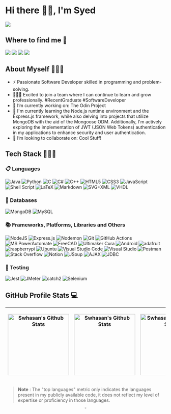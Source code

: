 # Hi there 👋🏽, I'm Syed

[![](https://img.shields.io/badge/📄resume-black?&style=for-the-badge)](https://github.com/swhasans/Resume/blob/0e861fc4ac6929cc960ca0c47fd544f02bb30c06/Syed%20W.%20Hasan%20-%20Software%20Engineer%20Resume.pdf)

## Where to find me 📨

[![](https://img.shields.io/badge/linkedin-%230077B5.svg?&style=for-the-badge&logo=linkedin&logoColor=white)](https://www.linkedin.com/in/syedwadoodhasan-5a7bb21a8)
[![](https://img.shields.io/badge/Gmail-D14836?style=for-the-badge&logo=gmail&logoColor=white)](mailto:syedwadoodhassan+G_H@gmail.com)
[![](https://img.shields.io/badge/Microsoft_Outlook-0078D4?style=for-the-badge&logo=microsoft-outlook&logoColor=white)](mailto:syedwadoodhassan+G_H@outlook.com)
[![](https://img.shields.io/badge/-Discord-5865F2.svg?style=for-the-badge&logo=discord&logoColor=white)](https://discordapp.com/users/140874218324623360)

## About Myself 👨🏽‍💼 
- ⚡ Passionate Software Developer skilled in programming and problem-solving.
- 👨🏽‍💻 Excited to join a team where I can continue to learn and grow professionally. #RecentGraduate #SoftwareDeveloper
- 🔭 I’m currently working on: The Odin Project
- 🌱 I'm currently learning the Node.js runtime environment and the Express.js framework, while also delving into projects that utilize MongoDB with the aid of the Mongoose ODM. Additionally, I'm actively exploring the implementation of JWT (JSON Web Tokens) authentication in my applications to enhance security and user authentication.
- 👯 I’m looking to collaborate on: Cool Stuff!

## Tech Stack 👨🏽‍💻

### 📋 Languages

<img alt="Java" src="https://img.shields.io/badge/java-%23ED8B00.svg?&style=for-the-badge&logo=java&logoColor=white"/> <img alt="Python" src="https://img.shields.io/badge/python%20-%2314354C.svg?&style=for-the-badge&logo=python&logoColor=white"/> 
<img alt="C" src="https://img.shields.io/badge/c%20-%2300599C.svg?&style=for-the-badge&logo=c&logoColor=white"/>
<img alt="C#" src="https://img.shields.io/badge/c%23-%23239120.svg?style=for-the-badge&logo=c-sharp&logoColor=white"/>
<img alt="C++" src="https://custom-icon-badges.demolab.com/badge/C++-9C033A.svg?style=for-the-badge&logo=cpp2&logoColor=white"/>
<img alt="HTML5" src="https://img.shields.io/badge/html5%20-%23E34F26.svg?&style=for-the-badge&logo=html5&logoColor=white"/>
<img alt="CSS3" src="https://img.shields.io/badge/css3%20-%231572B6.svg?&style=for-the-badge&logo=css3&logoColor=white"/>
<img alt="JavaScript" src="https://img.shields.io/badge/javascript%20-%23323330.svg?&style=for-the-badge&logo=javascript&logoColor=%23F7DF1E"/>
<img alt="Shell Script" src="https://img.shields.io/badge/Bash_Shell%20-%23121011.svg?&style=for-the-badge&logo=gnu-bash&logoColor=white"/>
<img alt="LaTeX" src="https://img.shields.io/badge/LaTeX-008080.svg?style=for-the-badge&logo=LaTeX&logoColor=white"/>
<img alt="Markdown" src="https://img.shields.io/badge/Markdown-000000.svg?style=for-the-badge&logo=markdown&logoColor=white"/>
<img alt="SVG+XML" src="https://img.shields.io/badge/SVG%2BXML-e0982c.svg?style=for-the-badge&logo=svg&logoColor=white"/>
<img alt="VHDL" src="https://custom-icon-badges.demolab.com/badge/VHDL-000000.svg?style=for-the-badge&logoColor=white"/>

### 💾 Databases

<img alt="MongoDB" src ="https://img.shields.io/badge/MongoDB-%234ea94b.svg?&style=for-the-badge&logo=mongodb&logoColor=white"/> <img alt="MySQL" src="https://img.shields.io/badge/MySQL-00f.svg?style=for-the-badge&logo=mysql&logoColor=white"/>

### 📚 Frameworks, Platforms, Libraries and Others

<img alt="NodeJS" src="https://img.shields.io/badge/node.js-6DA55F?style=for-the-badge&logo=node.js&logoColor=white"/> <img alt="Express.js" src="https://img.shields.io/badge/express.js-%23404d59.svg?style=for-the-badge&logo=express&logoColor=%2361DAFB"/>
<img alt="Nodemon" src="https://img.shields.io/badge/NODEMON-%23323330.svg?style=for-the-badge&logo=nodemon&logoColor=%BBDEAD"/>
<img alt="Git" src="https://img.shields.io/badge/Git-F05033.svg?style=for-the-badge&logo=git&logoColor=white"/>
<img alt="GitHub Actions" src="https://img.shields.io/badge/github%20actions%20-%232671E5.svg?&style=for-the-badge&logo=github%20actions&logoColor=white"/>
<img alt="MS PowerAutomate" src="https://img.shields.io/badge/MS%20PowerAutomate-5E5E5E.svg?&style=for-the-badge&logo=microsoft&logoColor=white"/>
<img alt="FreeCAD" src="https://img.shields.io/badge/FreeCAD-FF6347.svg?style=for-the-badge&logoColor=white"/>
<img alt="Ultimaker Cura" src="https://img.shields.io/badge/Ultimaker%20Cura-blue.svg?style=for-the-badge&logoColor=white"/>
<img alt="Android" src="https://img.shields.io/badge/Android-3DDC84?style=for-the-badge&logo=android&logoColor=white"/>
<img alt="adafruit" src="https://img.shields.io/badge/Adafruit-000000?style=for-the-badge&logo=Adafruit&logoColor=white"/>
<img alt="raspberrypi" src="https://img.shields.io/badge/Raspberry%20Pi-A22846?style=for-the-badge&logo=raspberry-pi&logoColor=white"/>
<img alt="Ubuntu" src="https://img.shields.io/badge/Ubuntu-E95420.svg?style=for-the-badge&logo=ubuntu&logoColor=white"/>
<img alt="Visual Studio Code" src="https://img.shields.io/badge/Visual%20Studio%20Code-0078d7.svg?style=for-the-badge&logo=visual-studio-code&logoColor=white"/> <img alt="Visual Studio" src="https://img.shields.io/badge/Visual%20Studio-5C2D91.svg?style=for-the-badge&logo=visual-studio&logoColor=white"/>
<img alt="Postman" src="https://img.shields.io/badge/Postman-FF6C37?style=for-the-badge&logo=postman&logoColor=white"/>
<img alt="Stack Overflow" src="https://img.shields.io/badge/-Stack%20Overflow-FE7A16?style=for-the-badge&logo=stack-overflow&logoColor=white"/>
<img alt="Notion" src="https://img.shields.io/badge/Notion-010101.svg?style=for-the-badge&logo=notion&logoColor=white"/>
<img alt="JSoup" src="https://img.shields.io/badge/JSoup-orange?style=for-the-badge&logoColor=white"/>
<img alt="AJAX" src="https://img.shields.io/badge/AJAX-blue?style=for-the-badge&logoColor=blue"/>
<img alt="JDBC" src="https://img.shields.io/badge/JDBC-FF7F50?style=for-the-badge&logo=java&logoColor=white"/>

### 🧪 Testing

<img alt="Jest" src="https://img.shields.io/badge/-jest-%23C21325?style=for-the-badge&logo=jest&logoColor=white"/> <img alt="JMeter" src="https://img.shields.io/badge/Apache%20JMeter-D22128.svg?&style=for-the-badge&logo=apache-jmeter&logoColor=white"/>
<img alt="catch2" src="https://custom-icon-badges.demolab.com/badge/Catch2-black.svg?style=for-the-badge&logo=cpp2&logoColor=white"/>
<img alt="Selenium" src="https://img.shields.io/badge/Selenium-43B02A?style=for-the-badge&logo=Selenium&logoColor=white"/>
<!-- <img alt="Bootstrap" src="https://img.shields.io/badge/bootstrap%20-%23563D7C.svg?&style=for-the-badge&logo=bootstrap&logoColor=white"/>
<!-- <img alt="Ruby" src="https://img.shields.io/badge/ruby-9C033A.svg?&style=for-the-badge&logo=ruby&logoColor=white"/>  -->
<!-- <img alt="Ruby on Rails" src="https://img.shields.io/badge/Ruby%20on%20Rails-9C033A.svg?&style=for-the-badge&logo=ruby-on-rails&logoColor=white"/> -->

## GitHub Profile Stats 💻

|  <p align="center"> <a href="https://github.com/anuraghazra/github-readme-stats"><img alt="Swhasan's Github Stats" src="https://denvercoder1-github-readme-stats.vercel.app/api/?username=Swhasans&show_icons=true&include_all_commits=true&count_private=true&theme=dark&font=Lato" height="192px"/></a> | <p align="center"> <a href="https://github.com/anuraghazra/github-readme-stats"><img alt="Swhasan's Github Stats" src="https://denvercoder1-github-readme-stats.vercel.app/api/top-langs/?username=Swhasans&layout=compact&langs_count=8&theme=dark&font=Lato" height="192px"/></a> | <p align="center"> <a href="https://leetcode.com/Swhasan/"><img alt="Swhasan's LeetCode Stats" src="https://leetcard.jacoblin.cool/Swhasan?theme=dark&font=Lato" height="192px"/></a> |
| --- | ----------- | ----------- |

> **Note**
> : The "top languages" metric only indicates the languages present in my publicly available code, it does not reflect my level of expertise or proficiency in those languages.

<p align="center"> <img width="2%" src="https://visitor-badge.glitch.me/badge?page_id=swhasans.swhasans" />

<!--
|      Month     |  Week 1 |  Week 2 |  Week 3 |  Week 4 |  Week 5 |
|:--------------:|:-------:|:-------:|:-------:|:-------:|:-------:|
|    January     |    ✓    |    ✓    |    ✓    |    ✓    |    ✓    |
|    February    |    ✓    |    ✓    |    ✓    |    ✓    |         
|     March      |    ✓    |    ✓    |    ✓    |    ✓    |    ✓    |
|     April      |    ✓    |    ✓    |    ✓    |    ✓    |    ✓    |
|      May       |    ✓    |    ✓    |    ✓    |    ✓    |    ✓    |
|      June      |    ✓    |    ✓    |    ✓    |    ✓    |    ✓    |
|      July      |    ✓    |    ✓    |    ✕    |    ✕    |    ✕    |
|     August     |    ✕    |    ✕    |    ✕    |    ✕    |    ✕    |
|   September    |    ✕    |    ✕    |    ✕    |    ✕    |    ✕    |
|    October     |    ✕    |    ✕    |    ✕    |    ✕    |    ✕    |
|    November    |    ✕    |    ✕    |    ✕    |    ✕    |    ✕    |
|    December    |    ✕    |    ✕    |    ✕    |    ✕    |    ✕    | 
-->
